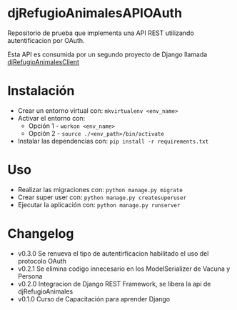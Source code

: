 # djRefugioAnimalesAPIOAuth
Repositorio de prueba que implementa una API REST utilizando autentificacion por OAuth.

Esta API es consumida por un segundo proyecto de Django llamada [djRefugioAnimalesClient](https://github.com/fernandoperezwh/djRefugioAnimalesClient)


# Instalación
- Crear un entorno virtual con: ```mkvirtualenv <env_name>```
- Activar el entorno con:
    - Opción 1 -  ```workon <env_name>```
    - Opción 2  - ```source ./<env_path>/bin/activate```
- Instalar las dependencias con: ```pip install -r requirements.txt```

# Uso
- Realizar las migraciones con: ```python manage.py migrate```
- Crear super user con: ```python manage.py createsuperuser```
- Ejecutar la aplicación con: ```python manage.py runserver```

# Changelog
 - v0.3.0 Se renueva el tipo de autentirficacion habilitado el uso del protocolo OAuth
 - v0.2.1 Se elimina codigo innecesario en los ModelSerializer de Vacuna y Persona
 - v0.2.0 Integracion de Django REST Framework, se libera la api de djRefugioAnimales
 - v0.1.0 Curso de Capacitación para aprender Django